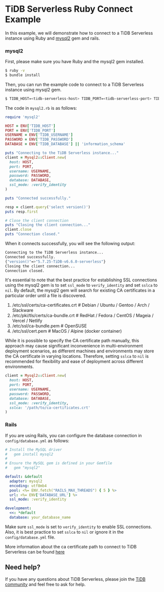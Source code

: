 # TiDB Serverless Ruby Connect Example

In this example, we will demonstrate how to connect to a TiDB Serverless instance using Ruby and [mysql2](https://github.com/brianmario/mysql2) gem and rails.

### mysql2 

First, please make sure you have Ruby and the mysql2 gem installed.

```bash
$ ruby -v
$ bundle install
```

Then, you can run the example code to connect to a TiDB Serverless instance using mysql2 gem.

```bash
$ TIDB_HOST=<tidb-serverless-host> TIDB_PORT=<tidb-serverless-port> TIDB_USERNAME=<tidb-serverless-username> TIDB_PASSWORD=<tidb-serverless-password> ruby mysql2.rb  
```

The code in `mysql2.rb` is as follows:

```ruby
require 'mysql2'

HOST = ENV['TIDB_HOST']
PORT = ENV['TIDB_PORT']
USERNAME = ENV['TIDB_USERNAME']
PASSWORD = ENV['TIDB_PASSWORD']
DATABASE = ENV['TIDB_DATABASE'] || 'information_schema'

puts "Connecting to the TiDB Serverless instance..."
client = Mysql2::Client.new(
  host: HOST,
  port: PORT,
  username: USERNAME,
  password: PASSWORD,
  database: DATABASE,
  ssl_mode: :verify_identity
)

puts "Connected successfully."

resp = client.query('select version()')
puts resp.first

# Close the client connection
puts "Closing the client connection..."
client.close
puts "Connection closed."
```

When it connects successfully, you will see the following output:

```bash
Connecting to the TiDB Serverless instance...
Connected successfully.
{"version()"=>"5.7.25-TiDB-v6.6.0-serverless"}
Closing the client connection...
Connection closed.
```

It's essential to note that the best practice for establishing SSL connections using the mysql2 gem is to set `ssl_mode` to `verify_identity` and set `sslca` to `nil`. By default, the mysql2 gem will search for existing CA certificates in a particular order until a file is discovered.

1. /etc/ssl/certs/ca-certificates.crt # Debian / Ubuntu / Gentoo / Arch / Slackware
2. /etc/pki/tls/certs/ca-bundle.crt # RedHat / Fedora / CentOS / Mageia / Vercel / Netlify
3. /etc/ssl/ca-bundle.pem # OpenSUSE
4. /etc/ssl/cert.pem # MacOS / Alpine (docker container)

While it is possible to specify the CA certificate path manually, this approach may cause significant inconvenience in multi-environment deployment scenarios, as different machines and environments may store the CA certificate in varying locations. Therefore, setting `sslca` to `nil` is recommended for flexibility and ease of deployment across different environments.

```ruby
client = Mysql2::Client.new(
  host: HOST,
  port: PORT,
  username: USERNAME,
  password: PASSWORD,
  database: DATABASE,
  ssl_mode: :verify_identity,
  sslca: '/path/to/ca-certificates.crt'
)
```

### Rails

If you are using Rails, you can configure the database connection in `config/database.yml` as follows:

```yaml
# Install the MySQL driver
#   gem install mysql2
#
# Ensure the MySQL gem is defined in your Gemfile
#   gem "mysql2"

default: &default
  adapter: mysql2
  encoding: utf8mb4
  pool: <%= ENV.fetch("RAILS_MAX_THREADS") { 5 } %>
  url: <%= ENV['DATABASE_URL'] %>
  ssl_mode: :verify_identity

development:
  <<: *default
  database: your_database_name
```

Make sure `ssl_mode` is set to `verify_identity` to enable SSL connections. Also, it is best practice to set `sslca` to `nil` or ignore it in the `config/database.yml` file. 

More information about the ca certificate path to connect to TiDB Serverless can be found [here](https://docs.pingcap.com/tidbcloud/secure-connections-to-serverless-tier-clusters)


## Need help?

If you have any questions about TiDB Serverless, please join the [TiDB community](https://ask.pingcap.com/) and feel free to ask for help.
